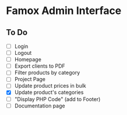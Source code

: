 # Famox Admin Interface

## To Do

- [ ] Login
- [ ] Logout
- [ ] Homepage
- [ ] Export clients to PDF
- [ ] Filter products by category
- [ ] Project Page
- [ ] Update product prices in bulk
- [x] Update product's categories
- [ ] "Display PHP Code" (add to Footer)
- [ ] Documentation page
